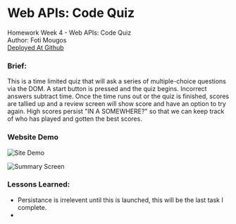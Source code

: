 # Web APIs: Code Quiz
Homework Week 4 - Web APIs: Code Quiz<br>
Author: Foti Mougos<br>
[Deployed At Github](https://foteye.github.io/Wk4-API-CodeQuiz-FotiMougos/ "Deployed at Github")

### Brief:
This is a time limited quiz that will ask a series of multiple-choice questions via the DOM. A start button is pressed and the quiz begins. Incorrect answers subtract time. Once the time runs out or the quiz is finished, scores are tallied up and a review screen will show score and have an option to try again. High scores persist "IN A SOMEWHERE?" so that we can keep track of who has played and gotten the best scores.

### Website Demo
![Site Demo](assets/images/SOMETHINGHERE "Site Demo")

![Summary Screen](assets/images/summaryscreen "Summary Screen")

### Lessons Learned:

  * Persistance is irrelevent until this is launched, this will be the last task I complete.
  *